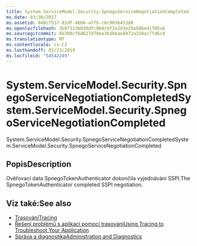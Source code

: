 ```yaml
---
title: System.ServiceModel.Security.SpnegoServiceNegotiationCompleted
ms.date: 03/30/2017
ms.assetid: 840c7537-81df-4bb6-affb-c6c9036453d0
ms.openlocfilehash: 3b6f3136038dfc060cbf2e2d3e29a586e41f05a6
ms.sourcegitcommit: 6b308cf6d627d78ee36dbbae8972a310ac7fd6c8
ms.translationtype: MT
ms.contentlocale: cs-CZ
ms.lasthandoff: 01/23/2019
ms.locfileid: "54542249"
---
```

# <a name="systemservicemodelsecurityspnegoservicenegotiationcompleted"></a><span data-ttu-id="1f0b4-102">System.ServiceModel.Security.SpnegoServiceNegotiationCompleted</span><span class="sxs-lookup"><span data-stu-id="1f0b4-102">System.ServiceModel.Security.SpnegoServiceNegotiationCompleted</span></span>
<span data-ttu-id="1f0b4-103">System.ServiceModel.Security.SpnegoServiceNegotiationCompleted</span><span class="sxs-lookup"><span data-stu-id="1f0b4-103">System.ServiceModel.Security.SpnegoServiceNegotiationCompleted</span></span>  
  
## <a name="description"></a><span data-ttu-id="1f0b4-104">Popis</span><span class="sxs-lookup"><span data-stu-id="1f0b4-104">Description</span></span>  
 <span data-ttu-id="1f0b4-105">Ověřovací data SpnegoTokenAuthenticator dokončila vyjednávání SSPI.</span><span class="sxs-lookup"><span data-stu-id="1f0b4-105">The SpnegoTokenAuthenticator completed SSPI negotiation.</span></span>  
  
## <a name="see-also"></a><span data-ttu-id="1f0b4-106">Viz také:</span><span class="sxs-lookup"><span data-stu-id="1f0b4-106">See also</span></span>
- [<span data-ttu-id="1f0b4-107">Trasování</span><span class="sxs-lookup"><span data-stu-id="1f0b4-107">Tracing</span></span>](../../../../../docs/framework/wcf/diagnostics/tracing/index.md)
- [<span data-ttu-id="1f0b4-108">Řešení problémů s aplikací pomocí trasování</span><span class="sxs-lookup"><span data-stu-id="1f0b4-108">Using Tracing to Troubleshoot Your Application</span></span>](../../../../../docs/framework/wcf/diagnostics/tracing/using-tracing-to-troubleshoot-your-application.md)
- [<span data-ttu-id="1f0b4-109">Správa a diagnostika</span><span class="sxs-lookup"><span data-stu-id="1f0b4-109">Administration and Diagnostics</span></span>](../../../../../docs/framework/wcf/diagnostics/index.md)
